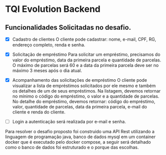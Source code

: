 # TQI Evolution Backend

## Funcionalidades Solicitadas no desafio.
- [X] Cadastro de clientes
O cliente pode cadastrar: nome, e-mail, CPF, RG, endereço completo, renda e senha.

- [X] Solicitação de empréstimo
Para solicitar um empréstimo, precisamos do valor do empréstimo, data da primeira parcela e quantidade de parcelas.
O máximo de parcelas será 60 e a data da primeira parcela deve ser no máximo 3 meses após o dia atual.

- [X] Acompanhamento das solicitações de empréstimo
O cliente pode visualizar a lista de empréstimos solicitados por ele mesmo e também os detalhes de um de seus empréstimos.
Na listagem, devemos retornar no mínimo o código do empréstimo, o valor e a quantidade de parcelas.
No detalhe do empréstimo, devemos retornar: código do empréstimo, valor, quantidade de parcelas, data da primeira parcela, 
e-mail do cliente e renda do cliente.

- [ ] Login a autenticação será realizada por e-mail e senha.

Para resolver o desafio proposto foi construido uma API Rest utilizando a linguagem de programação java,
banco de dados mysql em um container docker que é executado pelo docker compose, a seguir será detalhado 
como o banco de dados foi estruturado e o porque das escolhas.